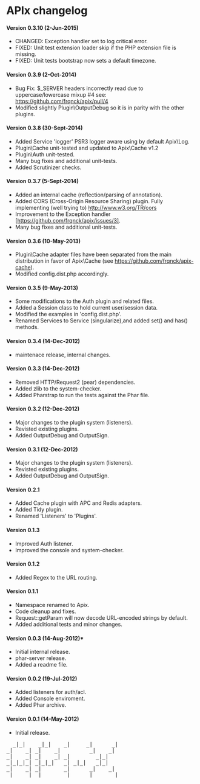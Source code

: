 # APIx changelog

#### Version 0.3.10 (2-Jun-2015)
- CHANGED: Exception handler set to log critical error.
- FIXED: Unit test extension loader skip if the PHP extension file is missing.
- FIXED: Unit tests bootstrap now sets a default timezone.


#### Version 0.3.9 (2-Oct-2014)
- Bug Fix: $_SERVER headers incorrectly read due to uppercase/lowercase mixup #4
  see: https://github.com/frqnck/apix/pull/4
- Modified slightly Plugin\OutputDebug so it is in parity with the other plugins.

#### Version 0.3.8 (30-Sept-2014)
- Added Service 'logger' PSR3 logger aware using by default Apix\Log.
- Plugin\Cache unit-tested and updated to Apix\Cache v1.2
- Plugin\Auth unit-tested.
- Many bug fixes and additional unit-tests.
- Added Scrutinizer checks.

#### Version 0.3.7 (5-Sept-2014)
- Added an internal cache (reflection/parsing of annotation).
- Added CORS (Cross-Origin Resource Sharing) plugin. Fully implementing (well
  trying to) http://www.w3.org/TR/cors
- Improvement to the Exception handler [https://github.com/frqnck/apix/issues/3].
- Many bug fixes and additional unit-tests.

#### Version 0.3.6 (10-May-2013)
- Plugin\Cache adapter files have been separated from the main distribution in
  favor of Apix\Cache (see https://github.com/frqnck/apix-cache).
- Modified config.dist.php accordingly.

#### Version 0.3.5 (9-May-2013)
- Some modifications to the Auth plugin and related files.
- Added a Session class to hold current user/session data.
- Modified the examples in 'config.dist.php'.
- Renamed Services to Service (singularize),and added set() and has() methods.

#### Version 0.3.4 (14-Dec-2012)
- maintenace release, internal changes.

#### Version 0.3.3 (14-Dec-2012)
- Removed HTTP/Request2 (pear) dependencies.
- Added zlib to the system-checker.
- Added Pharstrap to run the tests against the Phar file.

#### Version 0.3.2 (12-Dec-2012)
- Major changes to the plugin system (listeners).
- Revisted existing plugins.
- Added OutputDebug and OutputSign.

#### Version 0.3.1 (12-Dec-2012)
- Major changes to the plugin system (listeners).
- Revisted existing plugins.
- Added OutputDebug and OutputSign.

#### Version 0.2.1
- Added Cache plugin with APC and Redis adapters.
- Added Tidy plugin.
- Renamed 'Listeners' to 'Plugins'.

#### Version 0.1.3
- Improved Auth listener.
- Improved the console and system-checker.

#### Version 0.1.2
- Added Regex to the URL routing.

#### Version 0.1.1
- Namespace renamed to Apix.
- Code cleanup and fixes.
- Request::getParam will now decode URL-encoded strings by default.
- Added additional tests and minor changes.

#### Version 0.0.3 (14-Aug-2012)*
- Initial internal release.
- phar-server release.
- Added a readme file.

#### Version 0.0.2 (19-Jul-2012)
- Added listeners for auth/acl.
- Added Console enviroment.
- Added Phar archive.

#### Version 0.0.1 (14-May-2012)
- Initial release.


<pre>
  _|_|    _|_|    _|     _|      _|
_|    _| _|    _|         _|    _|
_|    _| _|    _| _|        _|_|
_|_|_|_| _|_|_|   _| _|_|   _|_|
_|    _| _|       _|      _|    _|
_|    _| _|       _|     _|      _|
</pre>
